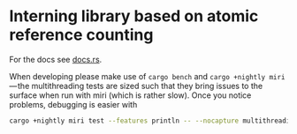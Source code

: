 # Interning library based on atomic reference counting

For the docs see [docs.rs](https://docs.rs/intern_arc).

When developing please make use of `cargo bench` and `cargo +nightly miri` — the multithreading tests are sized such that they bring issues to the surface when run with miri (which is rather slow).
Once you notice problems, debugging is easier with

```bash
cargo +nightly miri test --features println -- --nocapture multithreading_hash
```
